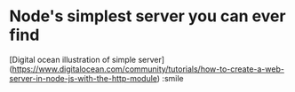 # Node's simplest server you can ever find

[Digital ocean illustration of simple server] (https://www.digitalocean.com/community/tutorials/how-to-create-a-web-server-in-node-js-with-the-http-module) :smile
